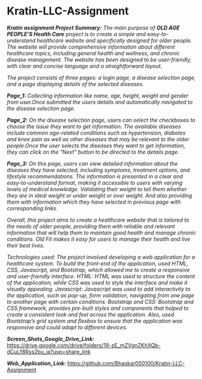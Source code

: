 # Kratin-LLC-Assignment

***Kratin assignment
Project Summary:*** *The main purpose of **OLD AGE PEOPLE'S Health Care** project is to create a simple and easy-to-understand healthcare website and specifically designed for older people. The website will provide comprehensive information about different healthcare topics, including general health and wellness, and chronic disease management. The website has been designed to be user-friendly, with clear and concise language and a straightforward layout.*

*The project consists of three pages: a login page, a disease selection page, and a page displaying details of the selected diseases.*

***Page_1:*** *Collecting information like name, age, height, weight and gender from user.Once submitted the users details and automatically navigated to the disease selection page.*

***Page_2:*** *On the disease selection page, users can select the checkboxes to choose the issue they want to get information. The available diseases include common age-related conditions such as hypertension, diabetes and knee pain as well as other diseases that may be relevant to the older people.Once the user selects the diseases they want to get information, they can click on the "Next" button to be directed to the details page.*

***Page_3:*** *On this page, users can view detailed information about the diseases they have selected, including symptoms, treatment options, and lifestyle recommendations. The information is presented in a clear and easy-to-understand format, making it accessible to users with varying levels of medical knowledge. Validating their weight to tell them whether they are in ideal weight or under weight or over weight. And also providing them with information which they have selected in previous page with corresponding links.*

*Overall, this project aims to create a healthcare website that is tailored to the needs of older people, providing them with reliable and relevant information that will help them to maintain good health and manage chronic conditions. Old Fit makes it easy for users to manage their health and live their best lives.*

*Technologies used: The project involved developing a web application for a healthcare system. To build the front-end of the application, used HTML, CSS, Javascript, and Bootstrap, which allowed me to create a responsive and user-friendly interface. HTML: HTML was used to structure the content of the application, while CSS was used to style the interface and make it visually appealing. Javascript: Javascript was used to add interactivity to the application, such as pop-up, form validation, navigating from one page to another page with certain conditions. Bootstrap and CSS: Bootstrap and CSS framework, provides pre-built styles and components that helped to create a consistent look and feel across the application. Also, used Bootstrap’s grid system and flexbox to ensure that the application was responsive and could adapt to different devices.*

***Screen_Shots_Google_Drive_Link:*** https://drive.google.com/drive/folders/19-zE_mZVgnZKhXQb-dCuLf8Rss2bu_ia?usp=share_link

***Web_Application_Link:*** https://github.com/Bhaskar050100/Kratin-LLC-Assignment
